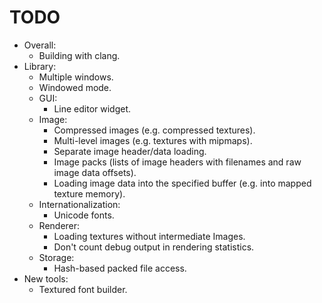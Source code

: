 # TODO
* Overall:
	- Building with clang.
* Library:
	- Multiple windows.
	- Windowed mode.
	* GUI:
		- Line editor widget.
	* Image:
		- Compressed images (e.g. compressed textures).
		- Multi-level images (e.g. textures with mipmaps).
		- Separate image header/data loading.
		- Image packs (lists of image headers with filenames and raw image data offsets).
		- Loading image data into the specified buffer (e.g. into mapped texture memory).
	* Internationalization:
		- Unicode fonts.
	* Renderer:
		- Loading textures without intermediate Images.
		- Don't count debug output in rendering statistics.
	* Storage:
		- Hash-based packed file access.
* New tools:
	- Textured font builder.
